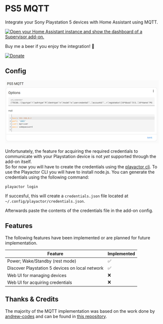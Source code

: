 # PS5 MQTT
Integrate your Sony Playstation 5 devices with Home Assistant using MQTT.

[![Open your Home Assistant instance and show the dashboard of a Supervisor add-on.](https://my.home-assistant.io/badges/supervisor_addon.svg)](https://my.home-assistant.io/redirect/supervisor_addon/?addon=PS5+MQTT&repository_url=https%3A%2F%2Fgithub.com%2FFunkeyFlo%2Fps5-mqtt)

Buy me a beer if you enjoy the integration! 🍺

[![Donate](https://img.shields.io/badge/Donate-PayPal-green.svg)](https://www.paypal.com/donate/?hosted_button_id=VLDJUM2CMHMNG) 

## Config

![example config](/.images/config.png)

Unfortunately, the feature for acquiring the required credentials to communicate with your Playstation device is not *yet* supported through the add-on itself.
<br>
So for now you will have to create the credentials using the [playactor cli](https://github.com/dhleong/playactor). To use the Playactor CLI you will have to install node.js. You can generate the credentials using the following command:

```
playactor login
```

If succesful, this will create a `credentials.json` file located at `~/.config/playactor/credentials.json`.

Afterwards paste the contents of the credentials file in the add-on config.

## Features
The following features have been implemented or are planned for future implementation.

| Feature                                         | Implemented |
| ----------------------------------------------- | ----------- |
| Power; Wake/Standby (rest mode)                 | ✅           |
| Discover Playstation 5 devices on local network | ✅           |
| Web UI for managing devices                     | ❌           |
| Web UI for acquiring credentials                | ❌           |

## Thanks & Credits
The majority of the MQTT implementation was based on the work done by [andrew-codes](https://github.com/andrew-codes) and can be found in [this repository](https://github.com/andrew-codes/home-automation).
